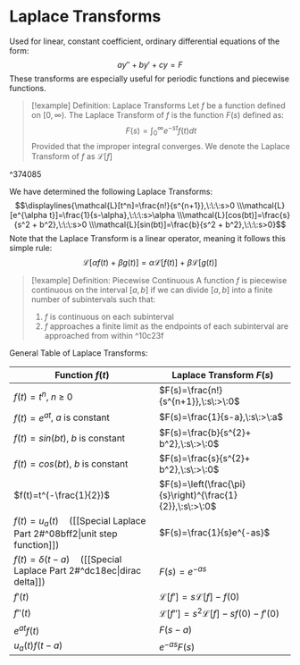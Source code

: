 # Laplace Transforms
Used for linear, constant coefficient, ordinary differential equations of the form:
$$ay''+by'+cy=F$$
These transforms are especially useful for periodic functions and piecewise functions.

>[!example] Definition: Laplace Transforms
>Let $f$ be a function defined on $[0, \infty)$. The Laplace Transform of $f$ is the function $F(s)$ defined as: $$F(s)=\int_{0}^{\infty}e^{-st}f(t)dt$$
>Provided that the improper integral converges. We denote the Laplace Transform of $f$ as $\mathcal{L}[f]$

^374085

We have determined the following Laplace Transforms: 
$$\displaylines{\mathcal{L}[t^n]=\frac{n!}{s^{n+1}},\:\:\:s>0 \\\mathcal{L}[e^{\alpha t}]=\frac{1}{s-\alpha},\:\:\:s>\alpha \\\mathcal{L}[cos(bt)]=\frac{s}{s^2 + b^2},\:\:\:s>0
\\\mathcal{L}[sin(bt)]=\frac{b}{s^2 + b^2},\:\:\:s>0}$$
Note that the Laplace Transform is a linear operator, meaning it follows this simple rule:$$\mathcal{L}[\alpha f(t)\:+\:\beta g(t)]=\alpha \mathcal{L}[f(t)]\:+\:\beta \mathcal{L}[g(t)]$$

>[!example] Definition: Piecewise Continuous
>A function $f$ is piecewise continuous on the interval $[a,b]$ if we can divide $[a,b]$ into a finite number of subintervals such that:
>1. $f$ is continuous on each subinterval
>2. $f$ approaches a finite limit as the endpoints of each subinterval are approached from within ^10c23f


General Table of Laplace Transforms:

| Function $f(t)$                                                            | Laplace Transform $F(s)$                                  |
| -------------------------------------------------------------------------- | --------------------------------------------------------- |
| $f(t)=t^n$, $n\:\ge\:0$                                                    | $F(s)=\frac{n!}{s^{n+1}},\:s\:>\:0$                       |     
| $f(t)=e^{at}$,  $a$ is constant                                            | $F(s)=\frac{1}{s-a},\:s\:>\:a$                            |     
| $f(t)=sin(bt)$,  $b$ is constant                                           | $F(s)=\frac{b}{s^{2}+ b^2},\:s\:>\:0$                     |     
| $f(t)=cos(bt)$,  $b$ is constant                                          | $F(s)=\frac{s}{s^{2}+ b^2},\:s\:>\:0$                     |     
| $f(t)=t^(-\frac{1}{2})$                                                    | $F(s)=\left(\frac{\pi}{s}\right)^{\frac{1}{2}},\:s\:>\:0$ |     
| $f(t)=u_a(t)\quad$([[Special Laplace Part 2#^08bff2\|unit step function]]) | $F(s)=\frac{1}{s}e^{-as}$                                 |     
| $f(t)=\delta(t-a)\quad$([[Special Laplace Part 2#^dc18ec\|dirac delta]])   | $F(s)=e^{-as}$                                            |    
| $f'(t)$                                                                    | $\mathcal{L}[f']=s\mathcal{L}[f]-f(0)$                    |     
| $f''(t)$                                                                   | $\mathcal{L}[f'']=s^2\mathcal{L}[f]-sf(0)-f'(0)$          |     
| $e^{at}f(t)$                                                               | $F(s-a)$                                                  |    
| $u_a(t)f(t-a)$                                                             | $e^{-as}F(s)$                                             |   
